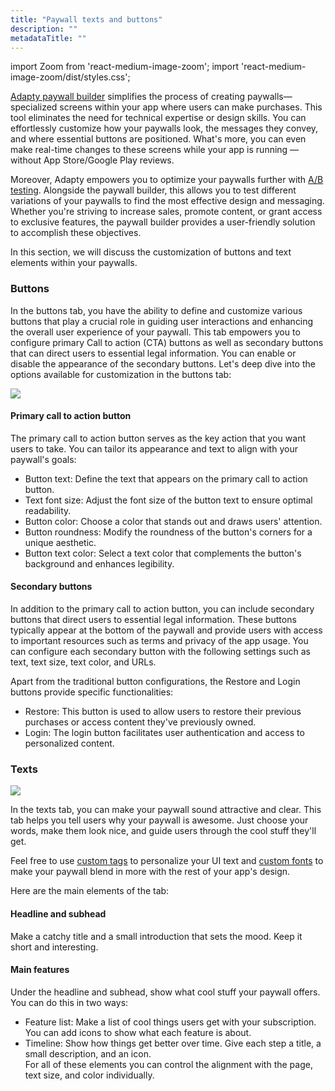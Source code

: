 ```yaml
---
title: "Paywall texts and buttons"
description: ""
metadataTitle: ""
---
```


import Zoom from 'react-medium-image-zoom';
import 'react-medium-image-zoom/dist/styles.css';

[Adapty paywall builder](adapty-paywall-builder-legacy) simplifies the process of creating paywalls—specialized screens within your app where users can make purchases. This tool eliminates the need for technical expertise or design skills. You can effortlessly customize how your paywalls look, the messages they convey, and where essential buttons are positioned. What's more, you can even make real-time changes to these screens while your app is running — without App Store/Google Play reviews.

Moreover, Adapty empowers you to optimize your paywalls further with [A/B testing](ab-tests). Alongside the paywall builder, this allows you to test different variations of your paywalls to find the most effective design and messaging. Whether you're striving to increase sales, promote content, or grant access to exclusive features, the paywall builder provides a user-friendly solution to accomplish these objectives.

In this section, we will discuss the customization of buttons and text elements within your paywalls.

### Buttons

In the buttons tab, you have the ability to define and customize various buttons that play a crucial role in guiding user interactions and enhancing the overall user experience of your paywall. This tab empowers you to configure primary Call to action (CTA) buttons as well as secondary buttons that can direct users to essential legal information. You can enable or disable the appearance of the secondary buttons. Let's deep dive into the options available for customization in the buttons tab:


<Zoom>
  <img src={require('./img/e0f7e1c-CleanShot_2023-09-01_at_16.46.492x.png').default}
  style={{
    border: '1px solid #727272', /* border width and color */
    width: '700px', /* image width */
    display: 'block', /* for alignment */
    margin: '0 auto' /* center alignment */
  }}
/>
</Zoom>





#### Primary call to action button

The primary call to action button serves as the key action that you want users to take. You can tailor its appearance and text to align with your paywall's goals:

- Button text: Define the text that appears on the primary call to action button.
- Text font size: Adjust the font size of the button text to ensure optimal readability.
- Button color: Choose a color that stands out and draws users' attention.
- Button roundness: Modify the roundness of the button's corners for a unique aesthetic.
- Button text color: Select a text color that complements the button's background and enhances legibility.

#### Secondary buttons

In addition to the primary call to action button, you can include secondary buttons that direct users to essential legal information. These buttons typically appear at the bottom of the paywall and provide users with access to important resources such as terms and privacy of the app usage. You can configure each secondary button with the following settings such as text, text size, text color, and URLs.

Apart from the traditional button configurations, the Restore and Login buttons provide specific functionalities:

- Restore: This button is used to allow users to restore their previous purchases or access content they've previously owned.
- Login: The login button facilitates user authentication and access to personalized content.

### Texts


<Zoom>
  <img src={require('./img/457e7da-Export-1693572302021.gif').default}
  style={{
    border: '1px solid #727272', /* border width and color */
    width: '700px', /* image width */
    display: 'block', /* for alignment */
    margin: '0 auto' /* center alignment */
  }}
/>
</Zoom>





In the texts tab, you can make your paywall sound attractive and clear. This tab helps you tell users why your paywall is awesome. Just choose your words, make them look nice, and guide users through the cool stuff they'll get.

Feel free to use [custom tags](https://dash.readme.com/go/adaptyteam?redirect=%2Fv2.0%2Fdocs%2Fcustom-tags-in-paywall-builder) to personalize your UI text and [custom fonts](paywall-builder-tag-variables) to make your paywall blend in more with the rest of your app's design.

Here are the main elements of the tab:

#### Headline and subhead

Make a catchy title and a small introduction that sets the mood. Keep it short and interesting.

#### Main features

Under the headline and subhead, show what cool stuff your paywall offers. You can do this in two ways:

- Feature list: Make a list of cool things users get with your subscription. You can add icons to show what each feature is about.
- Timeline: Show how things get better over time. Give each step a title, a small description, and an icon.  
  For all of these elements you can control the alignment with the page, text size, and color individually.